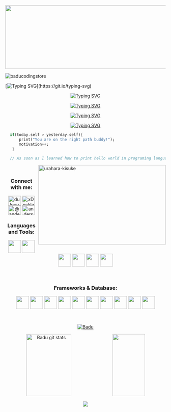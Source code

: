 <img src="https://i.pinimg.com/originals/52/8d/cb/528dcbfa42d264fa319b4ebbdd62c775.gif" height="200px" width="1000px">

<!-- Viewers -->
<p align="left">  <img src="https://komarev.com/ghpvc/?username=baducodingstore&label=Profile%20views&color=0e75b6&style=flat" alt="baducodingstore" /> </p>

<!-- TYPING DATA -->
[![Typing SVG](https://readme-typing-svg.herokuapp.com?font=Fira+Code&size=35&duration=2700&pause=3000&color=02D9F7&center=true&vCenter=true&width=1000&lines=Hi+Badu+desu%E2%9C%A8;I'm+from+Mongolia%F0%9F%87%B2%F0%9F%87%B3;I'm+19+years+old%E2%9A%A1%EF%B8%8F;Welcome!)](https://git.io/typing-svg)

<!-- ABOUT ME  -->
<div align="center">
  
[![Typing SVG](https://readme-typing-svg.herokuapp.com?font=Fira+Code&size=17&duration=2500&pause=15000&color=F7F7F7&center=true&multiline=true&width=1000&height=31&lines=%F0%9F%93%9A+I+am+currently+studying+on+Youtube+haha)](https://git.io/typing-svg)
  
[![Typing SVG](https://readme-typing-svg.herokuapp.com?font=Fira+Code&size=17&duration=2500&pause=15000&color=F7F7F7&center=true&multiline=true&width=1000&height=31&lines=%F0%9F%92%AC+Ask+me+anything+you+want)](https://git.io/typing-svg)

[![Typing SVG](https://readme-typing-svg.herokuapp.com?font=Fira+Code&size=17&duration=2500&pause=15000&color=F7F7F7&center=true&multiline=true&width=1000&height=31&lines=%E2%9A%A1+Fun+fact++-%3E+Sometimes+INFJ+sometimes+ENFJ)](https://git.io/typing-svg)

[![Typing SVG](https://readme-typing-svg.herokuapp.com?font=Fira+Code&size=17&duration=2500&pause=15000&color=F7F7F7&center=true&multiline=true&width=1000&height=31&lines=%F0%9F%9A%80+How+to+contact+-%3E+baduchallenging%40gmai.com)](https://git.io/typing-svg)

</div>

<div align="left">
  
  ```dart
    if(today.self > yesterday.self){
        print("You are on the right path buddy!");
        motivation++;
     }

    // As soon as I learned how to print hello world in programing language, I felt the power in my hand.✨ 
  ```

</div>

<img align='right' alt='urahara-kisuke' width="400" height="250" src="https://media.tenor.com/9gtJj5pjXb4AAAAC/chrollo-lucilfer-hunter-x-hunter.gif">

<br>

<!-- CONTACT -->
<h3 align="center">Connect with me:</h3>
<p align="center">
<a href="https://www.facebook.com/profile.php?id=100073265135306" target="blank"><img align="center" src="https://cdn.jsdelivr.net/gh/devicons/devicon/icons/facebook/facebook-original.svg" alt="dulguun-baterdene" height="30" width="40" /></a>
<a href="https://discord.gg/badu" target="blank"><img align="center" src="https://raw.githubusercontent.com/rahuldkjain/github-profile-readme-generator/master/src/images/icons/Social/discord.svg" alt="xDeckland#0872" height="30" width="40" /></a>
<a href="https://twitter.com/Badugami" target="blank"><img align="center" src="https://raw.githubusercontent.com/rahuldkjain/github-profile-readme-generator/master/src/images/icons/Social/twitter.svg" alt="@andermendoza" height="30" width="40" /></a>
<a href="https://www.instagram.com/badugami/" target="blank"><img align="center" src="https://raw.githubusercontent.com/rahuldkjain/github-profile-readme-generator/master/src/images/icons/Social/instagram.svg" alt="anderson_mend53" height="30" width="40" /></a>
</p>

<!-- TECHNICAL SKILLS & TOOLS -->
<h3 align="center">
  Languages and Tools:
</h3>

<p align="center">
  
  <img src="https://cdn.jsdelivr.net/gh/devicons/devicon/icons/javascript/javascript-original.svg" width="40" height="40" />
  
  <img src="https://cdn.jsdelivr.net/gh/devicons/devicon/icons/dart/dart-original.svg" width="40" height="40" />  
          
  <img src="https://cdn.jsdelivr.net/gh/devicons/devicon/icons/visualstudio/visualstudio-plain.svg" width="40" height="40" />  

  <img src="https://cdn.jsdelivr.net/gh/devicons/devicon/icons/blender/blender-original.svg" width="40" height="40" />

  <img src="https://cdn.jsdelivr.net/gh/devicons/devicon/icons/python/python-original.svg" width="40" height="40" />

  <img src="https://cdn.jsdelivr.net/gh/devicons/devicon/icons/aftereffects/aftereffects-plain.svg" width="40" height="40" />
          
</p>
<br>

<!-- Frameworks and Database -->
<h3 align="center">
  Frameworks & Database:
</h3>

<p align="center">
  
  <img src="https://cdn.jsdelivr.net/gh/devicons/devicon/icons/react/react-original.svg" width="40" height="40" />
          
  <img src="https://cdn.jsdelivr.net/gh/devicons/devicon/icons/nextjs/nextjs-original.svg" width="40" height="40" />    
  
  <img src="https://cdn.jsdelivr.net/gh/devicons/devicon/icons/flutter/flutter-original.svg" width="40" height="40" />

  <img src="https://cdn.jsdelivr.net/gh/devicons/devicon/icons/mysql/mysql-original.svg" width="40" height="40" />

  <img src="https://cdn.jsdelivr.net/gh/devicons/devicon/icons/mongodb/mongodb-original.svg" width="40" height="40" />

  <img src="https://cdn.jsdelivr.net/gh/devicons/devicon/icons/express/express-original.svg" width="40" height="40" />

  <img src="https://cdn.jsdelivr.net/gh/devicons/devicon/icons/graphql/graphql-plain.svg" width="40" height="40" />

  <img src="https://cdn.jsdelivr.net/gh/devicons/devicon/icons/bootstrap/bootstrap-original.svg" width="40" height="40" />  
  
  <img src="https://cdn.jsdelivr.net/gh/devicons/devicon/icons/materialui/materialui-original.svg" width="40" height="40" />  
  
  <img src="https://cdn.jsdelivr.net/gh/devicons/devicon/icons/tailwindcss/tailwindcss-plain.svg" width="40" height="40" />  
  
</p>
<br>

<!-- TROPHIES GITHUB -->
<p align="center"> <a align="center" href="https://github.com/ryo-ma/github-profile-trophy"><img align="center" src="https://github-profile-trophy.vercel.app/?username=baducodingstore&theme=algolia&column=7&margin-w=15&margin-h=15&no-frame=true&no-bg=true" alt="Badu" /></a> </p>

<!-- STATS -->
<div align="center">  
  <img width="53%" height="195px" src="https://github-readme-stats.vercel.app/api?username=baducodingstore&show_icons=true&count_private=true&hide_border=true&title_color=02D9F7FF&icon_color=02D9F7FF&text_color=c9d1d9&bg_color=0d1117" alt="Badu git stats" /> 
  
  <img width="45%" height="195px" src="https://github-readme-stats.vercel.app/api/top-langs/?username=baducodingstore&layout=compact&hide_border=true&title_color=02D9F7FF&text_color=02D9F7FF&bg_color=0d1117" />
</div> 

<p align="center">
 <img  src="https://github-readme-streak-stats.herokuapp.com?user=baducodingstore&theme=tokyonight_duo&hide_border=true"
</p>

